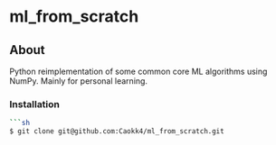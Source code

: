 # ml_from_scratch

## About
Python reimplementation of some common core ML algorithms using NumPy. Mainly for personal learning. 

### Installation
```sh 
```sh 
$ git clone git@github.com:Caokk4/ml_from_scratch.git
```
```
```
```

